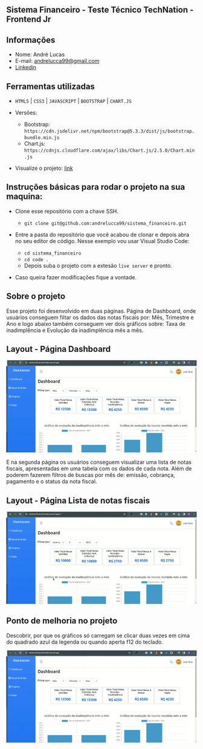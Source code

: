 ## Sistema Financeiro - Teste Técnico TechNation - Frontend Jr

## Informações
 - Nome: André Lucas
 - E-mail: andrelucca99@gmail.com
 - [Linkedin](https://www.linkedin.com/in/andre-lucas20/)

## Ferramentas utilizadas

  - `HTML5` | `CSS3` | `JAVASCRIPT` | `BOOTSTRAP` | `CHART.JS`

  - Versões:
    - Bootstrap: `https://cdn.jsdelivr.net/npm/bootstrap@5.3.3/dist/js/bootstrap.bundle.min.js`
    - Chart.js: `https://cdnjs.cloudflare.com/ajax/libs/Chart.js/2.5.0/Chart.min.js`
  
  - Visualize o projeto: [link](https://sistema-financeiro-beta.vercel.app/)

## Instruções básicas para rodar o projeto na sua maquina:

- Clone esse repositório com a chave SSH.
  - `git clone git@github.com:andrelucca99/sistema_financeiro.git`

- Entre a pasta do repositório que você acabou de clonar e depois abra no seu editor de código. Nesse exemplo vou usar Visual Studio Code:
  - `cd sistema_financeiro`
  - `cd code .`
  - Depois suba o projeto com a extesão `live server` e pronto.

- Caso queira fazer modificações fique a vontade.


## Sobre o projeto

<p>
  Esse projeto foi desenvolvido em duas páginas. Página de Dashboard, onde usuários conseguem filtar os dados das notas fiscais por: Mês, Trimestre e Ano e logo abaixo também conseguem ver dois gráficos sobre: Taxa de inadimplência e Evolução da inadimplência mês a mês.
</p>

## Layout - Página Dashboard 

<img src="./assets/dashboard.gif" />

<p>
  E na segunda página os usuários conseguem visualizar uma lista de notas fiscais, apresentadas em uma tabela com os dados de cada nota. Além de poderem fazerem filtros de buscas por mês de: emissão, cobrança, pagamento e o status da nota fiscal.
</p>

## Layout - Página Lista de notas fiscais

<img src="./assets/lista.gif" />

## Ponto de melhoria no projeto
<p>
  Descobrir, por que os gráficos só carregam se clicar duas vezes em cima do quadrado azul da legenda ou quando aperta f12 do teclado.
</p>

<img src="./assets/graficos.gif" />
